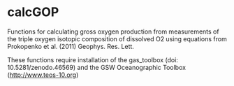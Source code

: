 # calcGOP
Functions for calculating gross oxygen production from measurements of the triple oxygen isotopic composition of dissolved O2 using equations from Prokopenko et al. (2011) Geophys. Res. Lett.

These functions require installation of the gas_toolbox (doi: 10.5281/zenodo.46569) and the GSW Oceanographic Toolbox (http://www.teos-10.org)

